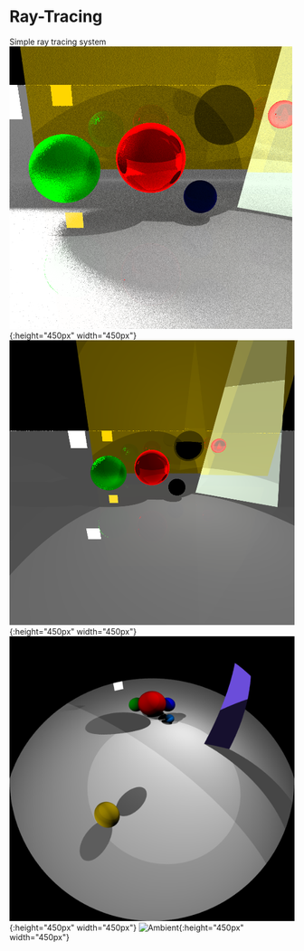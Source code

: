 # Ray-Tracing
Simple ray tracing system
![Transparency;AreaLight](render.bmp){:height="450px" width="450px"}
![PinHole](raytrace_pinhole.bmp){:height="450px" width="450px"}
![FishEye](raytrace_fisheye.bmp){:height="450px" width="450px"}
![Ambient](AmbientOccluder.bmp){:height="450px" width="450px"}
